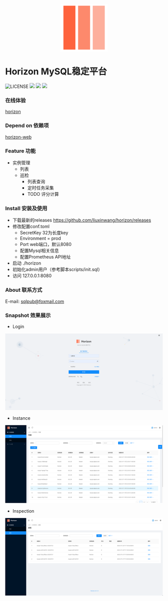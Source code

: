 <p align="center">
    <img src="docs/img/logo.png" style="height: 30%; width: 30%" />
</p>

# Horizon MySQL稳定平台

![LICENSE](https://img.shields.io/badge/license-GPLv2%20-blue.svg)
![](https://img.shields.io/github/languages/top/liuxinwang/horizon)
![](https://img.shields.io/badge/build-prerelease-brightgreen.svg)
![](https://img.shields.io/badge/version-v0.2.0-brightgreen.svg)

### 在线体验

[horizon](http://sqlpub.com:8082/)

### Depend on 依赖项

[horizon-web](https://github.com/liuxinwang/horizon-web)

### Feature 功能
- 实例管理
    - 列表
    - 巡检
      - 列表查询
      - 定时任务采集
      - TODO 评分计算

### Install 安装及使用
- 下载最新的releases https://github.com/liuxinwang/horizon/releases
- 修改配置conf.toml
  - SecretKey 32为长度key
  - Environment = prod
  - Port web端口，默认8080
  - 配置Mysql相关信息
  - 配置Prometheus API地址
- 启动 ./horizon
- 初始化admin用户（参考脚本scripts/init.sql）
- 访问 127.0.0.1:8080

### About 联系方式

E-mail: sqlpub@foxmail.com

### Snapshot 效果展示

-   Login

![login](docs/img/login.png)

-   Instance

![](docs/img/instance-list.png)

-   Inspection

![](docs/img/inspection.png)